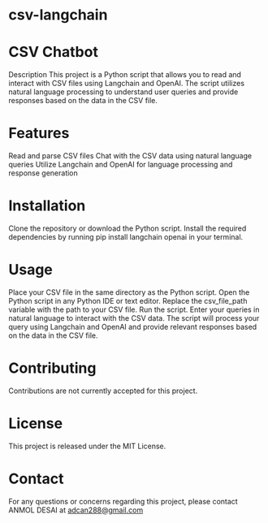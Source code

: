 # csv-langchain

# CSV Chatbot
Description
This project is a Python script that allows you to read and interact with CSV files using Langchain and OpenAI. The script utilizes natural language processing to understand user queries and provide responses based on the data in the CSV file.

# Features
Read and parse CSV files
Chat with the CSV data using natural language queries
Utilize Langchain and OpenAI for language processing and response generation
# Installation
Clone the repository or download the Python script.
Install the required dependencies by running pip install langchain openai in your terminal.
# Usage
Place your CSV file in the same directory as the Python script.
Open the Python script in any Python IDE or text editor.
Replace the csv_file_path variable with the path to your CSV file.
Run the script.
Enter your queries in natural language to interact with the CSV data.
The script will process your query using Langchain and OpenAI and provide relevant responses based on the data in the CSV file.

# Contributing
Contributions are not currently accepted for this project.

# License
This project is released under the MIT License.

# Contact
For any questions or concerns regarding this project, please contact ANMOL DESAI at adcan288@gmail.com

